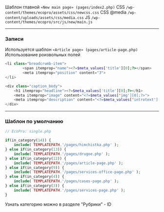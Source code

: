 	
Шаблон главной        `«New main page» (pages/index2.php)`
CSS                              `/wp-content/themes/ecopro/assets/css/newcss.css`
CSS @media               `/wp-content/uploads/assets/css/media.css`
JS                                `/wp-content/themes/ecopro/src/js/new/main.js `
___


### Записи

Используется шаблон `«Article page» (pages/article-page.php)`
Использование роизвольных полей
```php
<li class="breadcrumb-item">
		<span itemprop="name"><?=$meta_values['title'][0];?></span>
		<meta itemprop="position" content="3">
</li>
```

```php
<div class="caption_body">
	<h1 itemprop="headline"><?=$meta_values['title'][0];?></h1>
	<meta itemprop="image" content="<?=$meta_values['img'][0];?>">
	<meta itemprop="description" content="<?=$meta_values['introtext'][0];?>">
</div>
```
___


### Шаблон по умолчанию

```php
// EcoPro: single.php

if(in_category(14)) {
	include( TEMPLATEPATH.'/pages/himchistka.php' );
} else if(in_category(13)) {
	include( TEMPLATEPATH.'/pages/drugoe.php' );
} else if(in_category(12)) {
	include( TEMPLATEPATH.'/pages/article-page.php' );
} else if(in_category(9)) {
	include( TEMPLATEPATH.'/pages/services-office-page.php' );
} else if(in_category(4)) {
	include( TEMPLATEPATH.'/pages/cases-page.php' );
} else if(in_category(3)) {
	include( TEMPLATEPATH.'/pages/services-page.php' );
}
```

Узнать категорию можно в разделе "Рубрики" - ID
